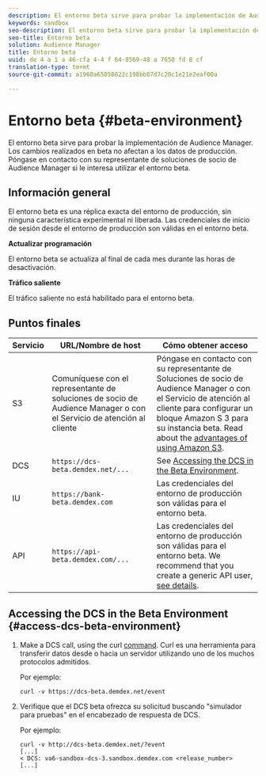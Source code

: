 ```yaml
---
description: El entorno beta sirve para probar la implementación de Audience Manager. Los cambios realizados en beta no afectan a los datos de producción. Póngase en contacto con su representante de soluciones de socio de Audience Manager si le interesa utilizar el entorno beta.
keywords: sandbox
seo-description: El entorno beta sirve para probar la implementación de Audience Manager. Los cambios realizados en beta no afectan a los datos de producción. Póngase en contacto con su representante de soluciones de socio de Audience Manager si le interesa utilizar el entorno beta.
seo-title: Entorno beta
solution: Audience Manager
title: Entorno beta
uuid: de 4 a 1 a 46-cfa 4-4 f 64-8569-48 a 7650 fd 8 cf
translation-type: tm+mt
source-git-commit: a1960a65058622c198bb07d7c20c1e21e2eaf00a

---
```



# Entorno beta {#beta-environment}

El entorno beta sirve para probar la implementación de Audience Manager. Los cambios realizados en beta no afectan a los datos de producción. Póngase en contacto con su representante de soluciones de socio de Audience Manager si le interesa utilizar el entorno beta.

## Información general

El entorno beta es una réplica exacta del entorno de producción, sin ninguna característica experimental ni liberada. Las credenciales de inicio de sesión desde el entorno de producción son válidas en el entorno beta.

**Actualizar programación**

El entorno beta se actualiza al final de cada mes durante las horas de desactivación.

**Tráfico saliente**

El tráfico saliente no está habilitado para el entorno beta.

<!-- 

Added re: AAM-30826.

 -->

## Puntos finales



| Servicio | URL/Nombre de host | Cómo obtener acceso |
|--- |--- | --- |
| S3 | Comuníquese con el representante de soluciones de socio de Audience Manager o con el Servicio de atención al cliente | Póngase en contacto con su representante de Soluciones de socio de Audience Manager o con el Servicio de atención al cliente para configurar un bloque Amazon S 3 para su instancia beta. Read about the [advantages of using Amazon S3](../reference/amazon-s3.md). |
| DCS | `https://dcs-beta.demdex.net/...` | See [Accessing the DCS in the Beta Environment](../reference/beta-environment.md#access-dcs-beta-environment). |
| IU | `https://bank-beta.demdex.com` | Las credenciales del entorno de producción son válidas para el entorno beta. |
| API | `https://api-beta.demdex.com/...` | Las credenciales del entorno de producción son válidas para el entorno beta. We recommend that you create a generic API user, [see details](../api/rest-api-main/aam-api-getting-started.md#requirements). |

## Accessing the DCS in the Beta Environment {#access-dcs-beta-environment}

1. Make a DCS call, using the curl [command](https://curl.haxx.se/docs/manpage.html). Curl es una herramienta para transferir datos desde o hacia un servidor utilizando uno de los muchos protocolos admitidos.

   Por ejemplo:

   `curl -v https://dcs-beta.demdex.net/event`

1. Verifique que el DCS beta ofrezca su solicitud buscando "simulador para pruebas" en el encabezado de respuesta de DCS.

   Por ejemplo:

   ```
   curl -v http://dcs-beta.demdex.net/?event
   [...]
   < DCS: va6-sandbox-dcs-3.sandbox.demdex.com <release_number>
   [...]
   ```

<!--

1. Determine the load balancer's endpoint IP addresses.

   Run the `dig`  [command](https://en.wikipedia.org/wiki/Dig_(command)) to determine the IP address of the nearest load balancer. The `dig` command queries the Domain Name System and returns the name and IP addresses of the [!DNL Audience Manager] [!UICONTROL Data Collection Servers (DCS)].

   ```
   dig dcs-beta.demdex.net
   ...
   dcs-sandbox-1754093861.us-east-1.elb.amazonaws.com. 60 IN A 52.87.15.51
   dcs-sandbox-1754093861.us-east-1.elb.amazonaws.com. 60 IN A 50.16.150.8
   dcs-sandbox-1754093861.us-east-1.elb.amazonaws.com. 60 IN A 52.2.228.100
   ```

2. Using one of the addresses in the above table, add a static DNS entry in the [!DNL /etc/hosts] file.

   On Windows, modify [!DNL c:\WINDOWS\system32\drivers\etc\hosts].

   For example:

   [!DNL 52.87.15.51 *`samplepartner`*.demdex.net]

   >[!NOTE]
   >
   >The addresses change occasionally, so you must keep your [!DNL /etc/hosts] file up to date.

   Additionally, if you need to set up ID synchronization, you must add a similar entry for [!DNL dpm.demdex.net.]

   [!DNL 52.87.15.51 dpm.demdex.net]. 

3. Make a DCS call, using the `curl` [command](https://curl.haxx.se/docs/manpage.html). Curl is a tool to transfer data from or to a server, using one of many supported protocols.

   For example:

   [!DNL https://<domain>/event?product=camera] 

4. Verify that your request was served by the beta DCS by looking for "sandbox" in the DCS response header.

   For example:

   ```
   curl -v https://dcs-beta.demdex.net/?event
   [...]
   < DCS: va6-sandbox-dcs-3.sandbox.demdex.com <release_number>
   [...]
   ```

   -->